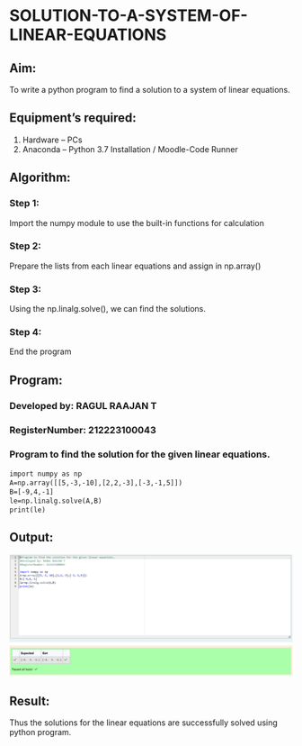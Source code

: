 # SOLUTION-TO-A-SYSTEM-OF-LINEAR-EQUATIONS
## Aim:
To write a python program to find a solution to a system of linear equations.
## Equipment’s required:
1. 	Hardware – PCs
2. 	Anaconda – Python 3.7 Installation / Moodle-Code Runner
## Algorithm:
### Step 1: 
Import the numpy module to use the built-in functions for calculation
### Step 2: 
Prepare the lists from each linear equations and assign in np.array()
### Step 3: 
Using the np.linalg.solve(), we can find the solutions.
### Step 4: 
End the program

## Program:

### Developed by: RAGUL RAAJAN T
### RegisterNumber: 212223100043

### Program to find the solution for the given linear equations.
```
import numpy as np
A=np.array([[5,-3,-10],[2,2,-3],[-3,-1,5]])
B=[-9,4,-1]
le=np.linalg.solve(A,B)
print(le)
```

## Output:
![alt text](image.png)
## Result: 
Thus the solutions for the linear equations are successfully solved using python program.

